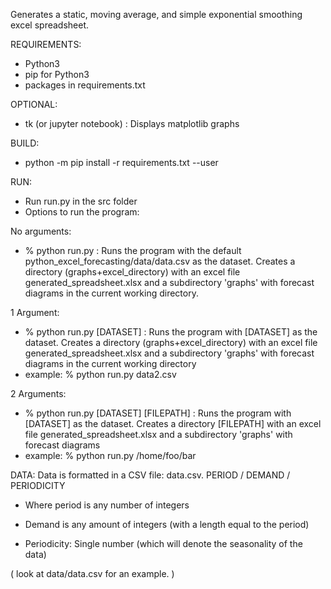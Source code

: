 Generates a static, moving average, and simple exponential smoothing excel spreadsheet.

REQUIREMENTS:
-  Python3
-  pip for Python3
-  packages in requirements.txt

OPTIONAL:
-  tk (or jupyter notebook) : Displays matplotlib graphs 

BUILD:
-  python -m pip install -r requirements.txt --user

RUN:
- Run run.py in the src folder
- Options to run the program:

No arguments:
- % python run.py : Runs the program with the default python_excel_forecasting/data/data.csv  as the dataset. Creates a directory (graphs+excel_directory) with an excel file generated_spreadsheet.xlsx and a subdirectory 'graphs' with forecast diagrams in the current working directory.

1 Argument:
- %  python run.py [DATASET] : Runs the program with [DATASET]  as the dataset. Creates a directory (graphs+excel_directory) with an excel file generated_spreadsheet.xlsx and a subdirectory 'graphs' with forecast diagrams in the current working directory
- example: % python run.py data2.csv

2 Arguments:

- %  python run.py [DATASET] [FILEPATH] : Runs the program with [DATASET]  as the dataset. Creates a directory [FILEPATH] with an excel file generated_spreadsheet.xlsx and a subdirectory 'graphs' with forecast diagrams
- example: % python run.py /home/foo/bar  

DATA:
Data is formatted in a CSV file: data.csv.
PERIOD / DEMAND / PERIODICITY

- Where period is any number of integers

- Demand is any amount of integers (with a length equal to the period)

- Periodicity: Single number (which will denote the seasonality of the data)

( look at data/data.csv for an example. )
